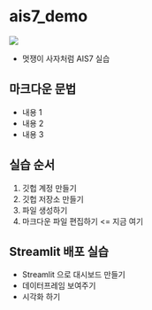 # ais7_demo

<img src="[https://cdn.pixabay.com/photo/2016/10/19/13/42/eagle-1753002_1280.jpg](https://img.freepik.com/premium-vector/lion-walk-cute-cartoon-logo-icon-vector-illustration_15473-3079.jpg)">

* 멋쟁이 사자처럼 AIS7 실습

## 마크다운 문법
* 내용 1
* 내용 2
* 내용 3

## 실습 순서
1. 깃헙 계정 만들기
2. 깃헙 저장소 만들기
3. 파일 생성하기
4. 마크다운 파일 편집하기 <= 지금 여기

## Streamlit 배포 실습
* Streamlit 으로 대시보드 만들기
* 데이터프레임 보여주기
* 시각화 하기
